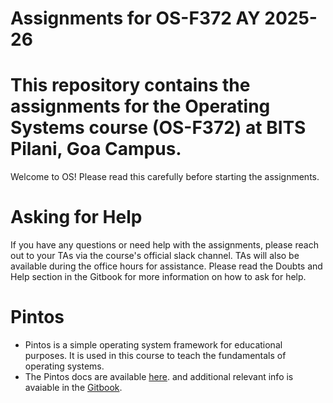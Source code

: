 # Assignments for OS-F372 AY 2025-26
# This repository contains the assignments for the Operating Systems course (OS-F372) at BITS Pilani, Goa Campus.
Welcome to OS! Please read this carefully before starting the assignments.

# Asking for Help
If you have any questions or need help with the assignments, please reach out to your TAs via the course's official slack channel. TAs will also be available during the office hours for assistance.
Please read the Doubts and Help section in the Gitbook for more information on how to ask for help.


# Pintos 
- Pintos is a simple operating system framework for educational purposes. It is used in this course to teach the fundamentals of operating systems. 
- The Pintos docs are available [here](https://echostone.gitbook.io/pintos). and additional relevant info is avaiable in the [Gitbook](https://cs-f372.gitbook.io/cs-f372-docs/).
